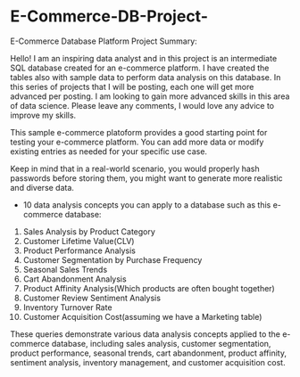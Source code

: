 # E-Commerce-DB-Project-
E-Commerce Database Platform Project
Summary:

Hello! I am an inspiring data analyst and in this project is an intermediate SQL database created for an e-commerce platform. I have created the tables also with sample data to perform data analysis on this database. In this series of projects that I will be posting, each one will get more advanced per posting. I am looking to gain more advanced skills in this area of data science. Please leave any comments, I would love any advice to improve my skills. 


This sample e-commerce platoform provides a good starting point for testing your e-commerce platform. You can add more data or modify existing entries as needed for your specific use case. 

Keep in mind that in a real-world scenario, you would properly hash passwords before storing them, you might want to generate more realistic and diverse data. 

- 10 data analysis concepts you can apply to a database such as this e-commerce database:
1. Sales Analysis by Product Category
2. Customer Lifetime Value(CLV)
3. Product Performance Analysis 
4. Customer Segmentation by Purchase Frequency
5. Seasonal Sales Trends
6. Cart Abandonment Analysis 
7. Product Affinity Analysis(Which products are often bought together)
8. Customer Review Sentiment Analysis
9. Inventory Turnover Rate
10. Customer Acquisition Cost(assuming we have a Marketing table)

These queries demonstrate various data analysis concepts applied to the e-commerce database, including sales analysis, customer segmentation, product performance, seasonal trends, cart abandonment, product affinity, sentiment analysis, inventory management, and customer acquisition cost.
